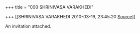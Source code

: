 +++
title = "000 SHRINIVASA VARAKHEDI"

+++
[[SHRINIVASA VARAKHEDI	2010-03-19, 23:45:20 [Source](https://groups.google.com/g/bvparishat/c/M5GXYEt9E1k)]]



An invitation attached.  

